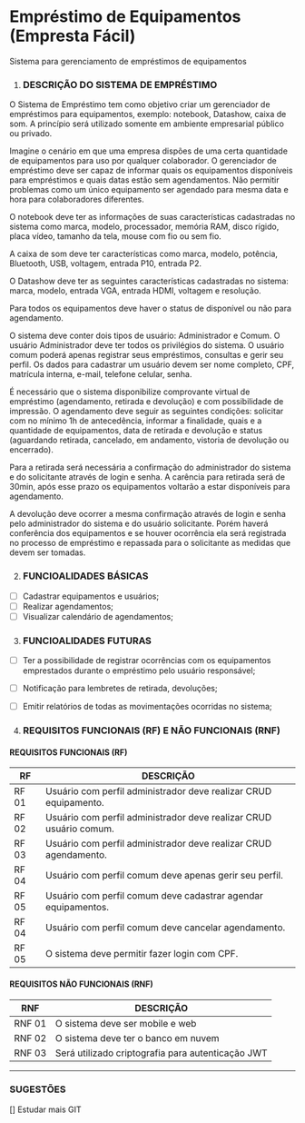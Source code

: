 # Empréstimo de Equipamentos (Empresta Fácil)
Sistema para gerenciamento de empréstimos de equipamentos

1.	### DESCRIÇÃO DO SISTEMA DE EMPRÉSTIMO

O Sistema de Empréstimo tem como objetivo criar um gerenciador de empréstimos para equipamentos, exemplo: notebook, Datashow, caixa de som. A princípio será utilizado somente em ambiente empresarial público ou privado.

Imagine o cenário em que uma empresa dispões de uma certa quantidade de equipamentos para uso por qualquer colaborador. O gerenciador de empréstimo deve ser capaz de informar quais os equipamentos disponíveis para empréstimos e quais datas estão sem agendamentos. Não permitir problemas como um único equipamento ser agendado para mesma data e hora para colaboradores diferentes.
 
O notebook deve ter as informações de suas características cadastradas no sistema como marca, modelo, processador, memória RAM, disco rígido, placa vídeo, tamanho da tela, mouse com fio ou sem fio.

A caixa de som deve ter características como marca, modelo, potência, Bluetooth, USB, voltagem, entrada P10, entrada P2.

O Datashow deve ter as seguintes características cadastradas no sistema: marca, modelo, entrada VGA, entrada HDMI, voltagem e resolução.

Para todos os equipamentos deve haver o status de disponível ou não para agendamento.

O sistema deve conter dois tipos de usuário: Administrador e Comum. O usuário Administrador deve ter todos os privilégios do sistema. O usuário comum poderá apenas registrar seus empréstimos, consultas e gerir seu perfil. Os dados para cadastrar um usuário devem ser nome completo, CPF, matrícula interna, e-mail, telefone celular, senha.

É necessário que o sistema disponibilize comprovante virtual de empréstimo (agendamento, retirada e devolução) e com possibilidade de impressão. 
O agendamento deve seguir as seguintes condições: solicitar com no mínimo 1h de antecedência, informar a finalidade, quais e a quantidade de equipamentos, data de retirada e devolução e status (aguardando retirada, cancelado, em andamento, vistoria de devolução ou encerrado).

Para a retirada será necessária a confirmação do administrador do sistema e do solicitante através de login e senha. A carência para retirada será de 30min, após esse prazo os equipamentos voltarão a estar disponíveis para agendamento.

A devolução deve ocorrer a mesma confirmação através de login e senha pelo administrador do sistema e do usuário solicitante. Porém haverá conferência dos equipamentos e se houver ocorrência ela será registrada no processo de empréstimo e repassada para o solicitante as medidas que devem ser tomadas.

2.	### FUNCIOALIDADES BÁSICAS
- [ ] Cadastrar equipamentos e usuários;
- [ ] Realizar agendamentos;
- [ ] Visualizar calendário de agendamentos;

3.	### FUNCIOALIDADES FUTURAS
- [ ] Ter a possibilidade de registrar ocorrências com os equipamentos emprestados durante o empréstimo pelo usuário responsável;
- [ ] Notificação para lembretes de retirada, devoluções;
- [ ] Emitir relatórios de todas as movimentações ocorridas no sistema;


4.	### REQUISITOS FUNCIONAIS (RF) E NÃO FUNCIONAIS (RNF)

#### REQUISITOS FUNCIONAIS (RF)

RF | DESCRIÇÃO
---|--- 
RF 01 |	Usuário com perfil administrador deve realizar CRUD equipamento.
RF 02 |	Usuário com perfil administrador deve realizar CRUD usuário comum.
RF 03 |	Usuário com perfil administrador deve realizar CRUD agendamento.
RF 04 |	Usuário com perfil comum deve apenas gerir seu perfil.
RF 05 |	Usuário com perfil comum deve cadastrar agendar equipamentos.
RF 04 |	Usuário com perfil comum deve cancelar agendamento.
RF 05 |	O sistema deve permitir fazer login com CPF.

#### REQUISITOS NÃO FUNCIONAIS (RNF) 

RNF | DESCRIÇÃO
---|---
RNF 01 | O sistema deve ser mobile e web
RNF 02 | O sistema deve ter o banco em nuvem
RNF 03 | Será utilizado criptografia para autenticação JWT
 
 ---
### SUGESTÕES

[] Estudar mais GIT